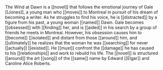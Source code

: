 The Wind at Dawn is a [[novel]] that follows the emotional journey of Gale [[Jones]], a young man who [[moves]] to Montreal in pursuit of his dream of becoming a writer. As he struggles to find his voice, he is [[distracted]] by a figure from his past, a young woman [[named]] Dawn. Gale becomes [[obsessed]] with [[finding]] her, and is [[aided]] in his search by a group of friends he meets in Montreal. However, his obsession causes him to [[become]] [[isolated]] and distant from those [[around]] him, and [[ultimately]] he realizes that the woman he was [[searching]] for never [[actually]] [[existed]]. He [[must]] confront the [[damage]] he has caused to his [[relationships]] and work to rebuild his life. The [[novel]] is structured [[around]] the art [[song]] of the [[same]] name by Edward [[Elgar]] and Caroline Alice Roberts.

